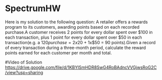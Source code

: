 # SpectrumHW
Here is my solution to the following question:
      A retailer offers a rewards program to its customers, awarding points based on each recorded purchase.A customer receives 2 points for every dollar spent over $100 in each transaction, plus 1 point for every dollar spent    over $50 in each transaction(e.g. a $120 purchase = 2x$20 + 1x$50 = 90 points).Given a record of every transaction during a three-month period, calculate the reward points earned for each customer per month and total.
      
 #Video of Solution
 https://drive.google.com/file/d/1KBYlSmHDR8SwG4RoBAdncVVGjwsRoG2C/view?usp=sharing 
      
